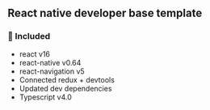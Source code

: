## React native developer base template

### 💯 Included
 - react v16
 - react-native v0.64
 - react-navigation v5
 - Connected redux + devtools
 - Updated dev dependencies
 - Typescript v4.0
